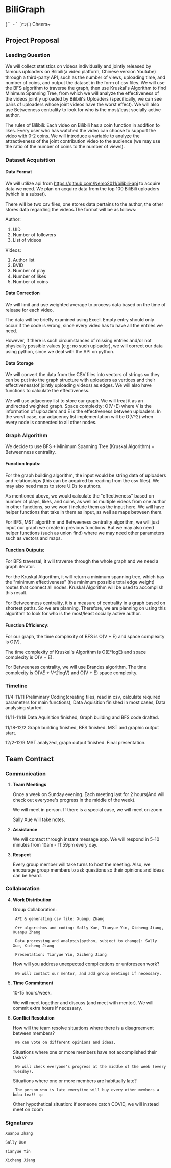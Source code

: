 # BiliGraph

( ゜- ゜)つロ Cheers~

## Project Proposal

### Leading Question 
We will collect statistics on videos individually and jointly released by famous uploaders  on Bilibili(a video platform, Chinese version Youtube) through a third-party API, such as the number of views, uploading time, and number of coins, and output the dataset in the form of csv files. We will use the BFS algorithm to traverse the graph, then use Kruskal's Algorithm to find Minimum Spanning Tree, from which we will analyze the effectiveness of the videos jointly uploaded by Bilibili's Uploaders (specifically, we can see pairs of uploaders whose joint videos have the worst effect). We will also use Betweeness centrality to look for who is the most/least socially active author. 


The rules of Bilibili: Each video on Bilibili has a coin function in addition to likes. Every user who has watched the video can choose to support the video with 0-2 coins. We will introduce a variable to analyze the attractiveness of the joint contribution video to the audience (we may use the ratio of the number of coins to the number of views).

### Dataset Acquisition

#### Data Format
We will utilize api from https://github.com/Nemo2011/bilibili-api to acquire data we need. We plan on acquire data from the top 100 BiliBili uploaders (which is a subset).

There will be two csv files, one stores data pertains to the author, the other stores data regarding the videos.The format will be as follows:

Author: 
1. UID
2. Number of followers 
3. List of videos 

Videos:
1. Author list
2. BVID
3. Number of play
4. Number of likes
5. Number of coins


#### Data Correction
We will limit and use weighted average to process data based on the time of release for each video.

The data will be briefly examined using Excel. Empty entry should only occur if the code is wrong, since every video has to have all the entries we need.

However, if there is such circumstances of missing entries and/or not physically possible values (e.g: no such uploader), we will correct our data using python, since we deal with the API on python.


#### Data Storage
We will convert the data from the CSV files into vectors of strings so they can be put into the graph structure with uploaders as vertices and their effectiveness(of jointly uploading videos) as edges. We will also have functions to calculate the effectiveness.

We will use adjacency list to store our graph. We will treat it as an undirected weighted graph.
Space complexity: O(V+E) where V is the information of uploaders and E is the effectiveness between uploaders. In the worst case, our adjacency list implementation will be O(V^2) when every node is connected to all other nodes.




### Graph Algorithm 

We decide to use BFS + Minimum Spanning Tree (Kruskal Algorithm) + Betweenness centrality.


#### Function Inputs:

For the graph building algorithm, the input would be string data of uploaders and relationships (this can be acquired by reading from the csv files). We may also need maps to store UIDs to authors. 

As mentioned above, we would calculate the "effectiveness" based on number of plays, likes, and coins, as well as multiple videos from one author in other functions, so we won't include them as the input here. We will have helper functions that take in them as input, as well as maps between them.

For BFS, MST algorithm and Betweeness centrality algorithm, we will just input our graph we create in previous functions. But we may also need helper functions (such as union find) where we may need other parameters such as vectors and maps.



#### Function Outputs:
For BFS traversal, it will traverse through the whole graph and we need a graph iterator.

For the Kruskal Algorithm, it will return a minimum spanning tree, which has the "minimum effectiveness" (the minimum possible total edge weight) routes that connect all nodes. Kruskal Algorithm will be used to accomplish this result.  

For Betweenness centrality, it is a measure of centrality in a graph based on shortest paths. So we are planning. Therefore, we are planning on using this algorithm to look for who is the most/least socially active author. 

#### Function Efficiency:

For our graph, the time complexity of BFS is O(V + E) and space complexity is O(V). 

The time complexity of Kruskal's Algorithm is O(E*logE) and space complexity is O(V + E). 

For Betweeness centrality, we will use Brandes algorithm. The time complexity is O(V*E + V^2*logV) and O(V + E) space complexity.



### Timeline
11/4-11/11 Preliminary Coding(creating files, read in csv, calculate required parameters for main functions), Data Aquisition finished in most cases, Data analysing started.

11/11-11/18 Data Aquisition finished, Graph building and BFS code drafted.

11/18-12/2 Graph building finished, BFS finished. MST and graphic output start.

12/2-12/9 MST analyzed, graph output finished. Final presentation.


## Team Contract

### Communication
1. **Team Meetings** 

    Once a week on Sunday evening. Each meeting last for 2 hours(And will check out everyone's progress in the middle of the week).
    
    We will meet in person. If there is a special case, we will meet on zoom.
    
    Sally Xue will take notes.
    
2. **Assistance** 

    We will contact through instant message app. We will respond in 5-10 minutes from 10am - 11:59pm every day.

3. **Respect** 

    Every group member will take turns to host the meeting. Also, we encourage group members to ask questions so their opinions and ideas can be heard.

### Collaboration

4. **Work Distribution** 

    Group Collaboration: 

        API & generating csv file: Xuanpu Zhang
    
        C++ algorithms and coding: Sally Xue, Tianyue Yin, Xicheng Jiang, Xuanpu Zhang
    
        Data processing and analysis(python, subject to change): Sally Xue, Xicheng Jiang
    
        Presentation: Tianyue Yin, Xicheng Jiang
    
    
    
    How will you address unexpected complications or unforeseen work? 

        We will contact our mentor, and add group meetings if necessary.
    
    

5. **Time Commitment** 

    10-15 hours/week.
    
    We will meet together and discuss (and meet with mentor). We will commit extra hours if necessary.

6. **Conflict Resolution** 

    How will the team resolve situations where there is a disagreement between members?

        We can vote on different opinions and ideas.
    
    Situations where one or more members have not accomplished their tasks?

        We will check everyone's progress at the middle of the week (every Tuesday).

    Situations where one or more members are habitually late? 

        The person who is late everytime will buy every other members a boba tea!! :p
    
    Other hypothetical situation: if someone catch COVID, we will instead meet on zoom


### Signatures

    Xuanpu Zhang
    
    Sally Xue
    
    Tianyue Yin
    
    Xicheng Jiang
